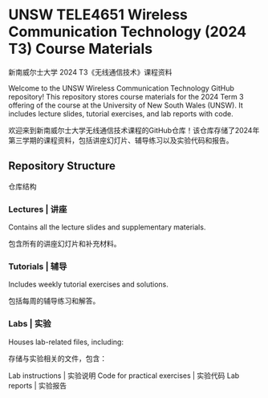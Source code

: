 # UNSW TELE4651 Wireless Communication Technology (2024 T3) Course Materials
新南威尔士大学 2024 T3《无线通信技术》课程资料

Welcome to the UNSW Wireless Communication Technology GitHub repository! This repository stores course materials for the 2024 Term 3 offering of the course at the University of New South Wales (UNSW). It includes lecture slides, tutorial exercises, and lab reports with code.

欢迎来到新南威尔士大学无线通信技术课程的GitHub仓库！该仓库存储了2024年第三学期的课程资料，包括讲座幻灯片、辅导练习以及实验代码和报告。

## Repository Structure
仓库结构

### Lectures | 讲座

Contains all the lecture slides and supplementary materials.

包含所有的讲座幻灯片和补充材料。

### Tutorials | 辅导

Includes weekly tutorial exercises and solutions.

包括每周的辅导练习和解答。

### Labs | 实验

Houses lab-related files, including:

存储与实验相关的文件，包含：

Lab instructions | 实验说明
Code for practical exercises | 实验代码
Lab reports | 实验报告


